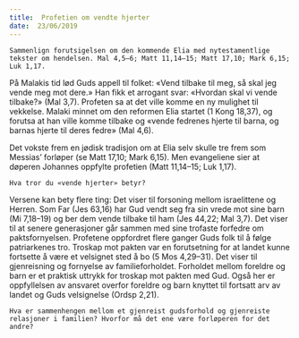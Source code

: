 ```yaml
---
title:  Profetien om vendte hjerter
date:  23/06/2019
---
```


`Sammenlign forutsigelsen om den kommende Elia med nytestamentlige tekster om hendelsen. Mal 4,5–6; Matt 11,14–15; Matt 17,10; Mark 6,15; Luk 1,17.`

På Malakis tid lød Guds appell til folket: «Vend tilbake til meg, så skal jeg vende meg mot dere.» Han fikk et arrogant svar: «Hvordan skal vi vende tilbake?» (Mal 3,7). Profeten sa at det ville komme en ny mulighet til vekkelse. Malaki minnet om den reformen Elia startet (1 Kong 18,37), og forutsa at han ville komme tilbake og «vende fedrenes hjerte til barna, og barnas hjerte til deres fedre» (Mal 4,6).

Det vokste frem en jødisk tradisjon om at Elia selv skulle tre frem som Messias’ forløper (se Matt 17,10; Mark 6,15). Men evangeliene sier at døperen Johannes oppfylte profetien (Matt 11,14–15; Luk 1,17).

`Hva tror du «vende hjerter» betyr?`

Versene kan bety flere ting: Det viser til forsoning mellom israelittene og Herren. Som Far (Jes 63,16) har Gud vendt seg fra sin vrede mot sine barn (Mi 7,18–19) og ber dem vende tilbake til ham (Jes 44,22; Mal 3,7). Det viser til at senere generasjoner går sammen med sine trofaste forfedre om paktsfornyelsen. Profetene oppfordret flere ganger Guds folk til å følge patriarkenes tro. Troskap mot pakten var en forutsetning for at landet kunne fortsette å være et velsignet sted å bo (5 Mos 4,29–31). Det viser til gjenreisning og fornyelse av familieforholdet. Forholdet mellom foreldre og barn er et praktisk uttrykk for troskap mot pakten med Gud. Også her er oppfyllelsen av ansvaret overfor foreldre og barn knyttet til fortsatt arv av landet og Guds velsignelse (Ordsp 2,21).

`Hva er sammenhengen mellom et gjenreist gudsforhold og gjenreiste relasjoner i familien? Hvorfor må det ene være forløperen for det andre?`